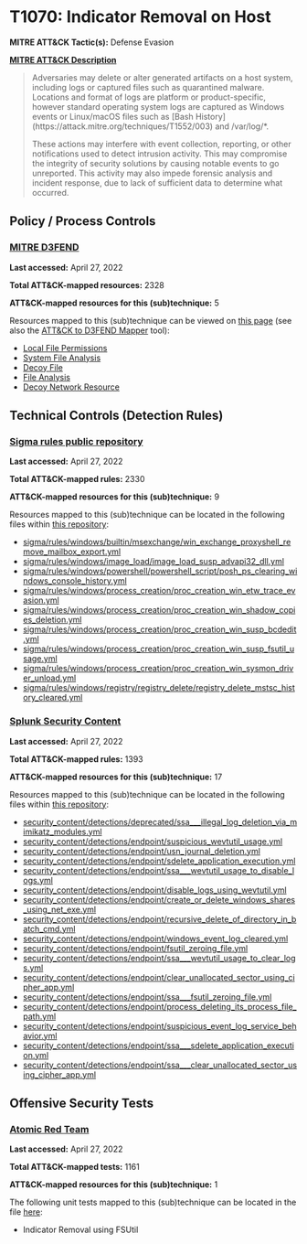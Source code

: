 # T1070: Indicator Removal on Host
**MITRE ATT&CK Tactic(s):** Defense Evasion

**[MITRE ATT&CK Description](https://attack.mitre.org/techniques/T1070)**
<blockquote>Adversaries may delete or alter generated artifacts on a host system, including logs or captured files such as quarantined malware. Locations and format of logs are platform or product-specific, however standard operating system logs are captured as Windows events or Linux/macOS files such as [Bash History](https://attack.mitre.org/techniques/T1552/003) and /var/log/*.

These actions may interfere with event collection, reporting, or other notifications used to detect intrusion activity. This may compromise the integrity of security solutions by causing notable events to go unreported. This activity may also impede forensic analysis and incident response, due to lack of sufficient data to determine what occurred.</blockquote>

## Policy / Process Controls
### [MITRE D3FEND](https://d3fend.mitre.org/)
**Last accessed:** April 27, 2022

**Total ATT&CK-mapped resources:** 2328

**ATT&CK-mapped resources for this (sub)technique:** 5

Resources mapped to this (sub)technique can be viewed on [this page](https://d3fend.mitre.org/) (see also the [ATT&CK to D3FEND Mapper](https://d3fend.mitre.org/tools/attack-mapper) tool):

* [Local File Permissions](https://d3fend.mitre.org/techniques/d3f:LocalFilePermissions)
* [System File Analysis](https://d3fend.mitre.org/techniques/d3f:SystemFileAnalysis)
* [Decoy File](https://d3fend.mitre.org/techniques/d3f:DecoyFile)
* [File Analysis](https://d3fend.mitre.org/techniques/d3f:FileAnalysis)
* [Decoy Network Resource](https://d3fend.mitre.org/techniques/d3f:DecoyNetworkResource)

## Technical Controls (Detection Rules)
### [Sigma rules public repository](https://github.com/SigmaHQ/sigma)
**Last accessed:** April 27, 2022

**Total ATT&CK-mapped rules:** 2330

**ATT&CK-mapped resources for this (sub)technique:** 9

Resources mapped to this (sub)technique can be located in the following files within [this repository](https://github.com/SigmaHQ/sigma/tree/master/rules):

* [sigma/rules/windows/builtin/msexchange/win_exchange_proxyshell_remove_mailbox_export.yml](https://github.com/SigmaHQ/sigma/blob/master/rules/windows/builtin/msexchange/win_exchange_proxyshell_remove_mailbox_export.yml)
* [sigma/rules/windows/image_load/image_load_susp_advapi32_dll.yml](https://github.com/SigmaHQ/sigma/blob/master/rules/windows/image_load/image_load_susp_advapi32_dll.yml)
* [sigma/rules/windows/powershell/powershell_script/posh_ps_clearing_windows_console_history.yml](https://github.com/SigmaHQ/sigma/blob/master/rules/windows/powershell/powershell_script/posh_ps_clearing_windows_console_history.yml)
* [sigma/rules/windows/process_creation/proc_creation_win_etw_trace_evasion.yml](https://github.com/SigmaHQ/sigma/blob/master/rules/windows/process_creation/proc_creation_win_etw_trace_evasion.yml)
* [sigma/rules/windows/process_creation/proc_creation_win_shadow_copies_deletion.yml](https://github.com/SigmaHQ/sigma/blob/master/rules/windows/process_creation/proc_creation_win_shadow_copies_deletion.yml)
* [sigma/rules/windows/process_creation/proc_creation_win_susp_bcdedit.yml](https://github.com/SigmaHQ/sigma/blob/master/rules/windows/process_creation/proc_creation_win_susp_bcdedit.yml)
* [sigma/rules/windows/process_creation/proc_creation_win_susp_fsutil_usage.yml](https://github.com/SigmaHQ/sigma/blob/master/rules/windows/process_creation/proc_creation_win_susp_fsutil_usage.yml)
* [sigma/rules/windows/process_creation/proc_creation_win_sysmon_driver_unload.yml](https://github.com/SigmaHQ/sigma/blob/master/rules/windows/process_creation/proc_creation_win_sysmon_driver_unload.yml)
* [sigma/rules/windows/registry/registry_delete/registry_delete_mstsc_history_cleared.yml](https://github.com/SigmaHQ/sigma/blob/master/rules/windows/registry/registry_delete/registry_delete_mstsc_history_cleared.yml)

### [Splunk Security Content](https://github.com/splunk/security_content)
**Last accessed:** April 27, 2022

**Total ATT&CK-mapped rules:** 1393

**ATT&CK-mapped resources for this (sub)technique:** 17

Resources mapped to this (sub)technique can be located in the following files within [this repository](https://github.com/splunk/security_content/tree/develop/detections):

* [security_content/detections/deprecated/ssa___illegal_log_deletion_via_mimikatz_modules.yml](https://github.com/splunk/security_content/blob/develop/detections/deprecated/ssa___illegal_log_deletion_via_mimikatz_modules.yml)
* [security_content/detections/endpoint/suspicious_wevtutil_usage.yml](https://github.com/splunk/security_content/blob/develop/detections/endpoint/suspicious_wevtutil_usage.yml)
* [security_content/detections/endpoint/usn_journal_deletion.yml](https://github.com/splunk/security_content/blob/develop/detections/endpoint/usn_journal_deletion.yml)
* [security_content/detections/endpoint/sdelete_application_execution.yml](https://github.com/splunk/security_content/blob/develop/detections/endpoint/sdelete_application_execution.yml)
* [security_content/detections/endpoint/ssa___wevtutil_usage_to_disable_logs.yml](https://github.com/splunk/security_content/blob/develop/detections/endpoint/ssa___wevtutil_usage_to_disable_logs.yml)
* [security_content/detections/endpoint/disable_logs_using_wevtutil.yml](https://github.com/splunk/security_content/blob/develop/detections/endpoint/disable_logs_using_wevtutil.yml)
* [security_content/detections/endpoint/create_or_delete_windows_shares_using_net_exe.yml](https://github.com/splunk/security_content/blob/develop/detections/endpoint/create_or_delete_windows_shares_using_net_exe.yml)
* [security_content/detections/endpoint/recursive_delete_of_directory_in_batch_cmd.yml](https://github.com/splunk/security_content/blob/develop/detections/endpoint/recursive_delete_of_directory_in_batch_cmd.yml)
* [security_content/detections/endpoint/windows_event_log_cleared.yml](https://github.com/splunk/security_content/blob/develop/detections/endpoint/windows_event_log_cleared.yml)
* [security_content/detections/endpoint/fsutil_zeroing_file.yml](https://github.com/splunk/security_content/blob/develop/detections/endpoint/fsutil_zeroing_file.yml)
* [security_content/detections/endpoint/ssa___wevtutil_usage_to_clear_logs.yml](https://github.com/splunk/security_content/blob/develop/detections/endpoint/ssa___wevtutil_usage_to_clear_logs.yml)
* [security_content/detections/endpoint/clear_unallocated_sector_using_cipher_app.yml](https://github.com/splunk/security_content/blob/develop/detections/endpoint/clear_unallocated_sector_using_cipher_app.yml)
* [security_content/detections/endpoint/ssa___fsutil_zeroing_file.yml](https://github.com/splunk/security_content/blob/develop/detections/endpoint/ssa___fsutil_zeroing_file.yml)
* [security_content/detections/endpoint/process_deleting_its_process_file_path.yml](https://github.com/splunk/security_content/blob/develop/detections/endpoint/process_deleting_its_process_file_path.yml)
* [security_content/detections/endpoint/suspicious_event_log_service_behavior.yml](https://github.com/splunk/security_content/blob/develop/detections/endpoint/suspicious_event_log_service_behavior.yml)
* [security_content/detections/endpoint/ssa___sdelete_application_execution.yml](https://github.com/splunk/security_content/blob/develop/detections/endpoint/ssa___sdelete_application_execution.yml)
* [security_content/detections/endpoint/ssa___clear_unallocated_sector_using_cipher_app.yml](https://github.com/splunk/security_content/blob/develop/detections/endpoint/ssa___clear_unallocated_sector_using_cipher_app.yml)


## Offensive Security Tests
### [Atomic Red Team](https://github.com/redcanaryco/atomic-red-team)
**Last accessed:** April 27, 2022

**Total ATT&CK-mapped tests:** 1161

**ATT&CK-mapped resources for this (sub)technique:** 1

The following unit tests mapped to this (sub)technique can be located in the file [here](https://github.com/redcanaryco/atomic-red-team/tree/master/atomics/T1070/T1070.yaml):

* Indicator Removal using FSUtil

